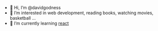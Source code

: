 - 👋 Hi, I’m @davidgodness
- 👀 I’m interested in web development, reading books, watching movies, basketball ...
- 🌱 I’m currently learning [react](https://reactjs.org/)

<!---
davidgodness/davidgodness is a ✨ special ✨ repository because its `README.md` (this file) appears on your GitHub profile.
You can click the Preview link to take a look at your changes.
--->
